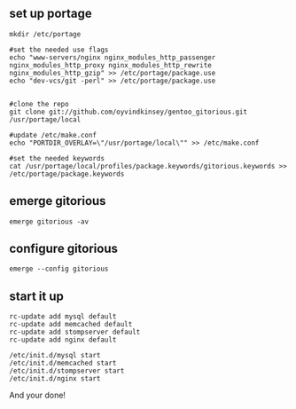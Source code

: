 set up portage
-------------
    mkdir /etc/portage

    #set the needed use flags
    echo "www-servers/nginx nginx_modules_http_passenger nginx_modules_http_proxy nginx_modules_http_rewrite nginx_modules_http_gzip" >> /etc/portage/package.use
    echo "dev-vcs/git -perl" >> /etc/portage/package.use


    #clone the repo
    git clone git://github.com/oyvindkinsey/gentoo_gitorious.git /usr/portage/local

    #update /etc/make.conf
    echo "PORTDIR_OVERLAY=\"/usr/portage/local\"" >> /etc/make.conf

    #set the needed keywords
    cat /usr/portage/local/profiles/package.keywords/gitorious.keywords >> /etc/portage/package.keywords

emerge gitorious
----------------
    emerge gitorious -av

configure gitorious
------------------
    emerge --config gitorious

start it up
-----------
    
    rc-update add mysql default
    rc-update add memcached default
    rc-update add stompserver default
    rc-update add nginx default

    /etc/init.d/mysql start
    /etc/init.d/memcached start
    /etc/init.d/stompserver start
    /etc/init.d/nginx start


And your done!
